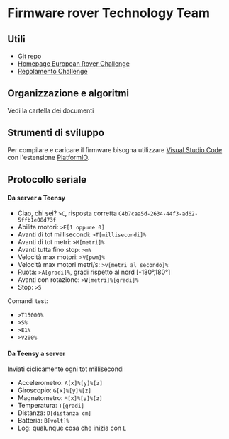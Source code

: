 # Firmware rover Technology Team

## Utili

- [Git repo](https://github.com/Sapienza-Technology-2021/Rover-firmware)
- [Homepage European Rover Challenge](https://roverchallenge.eu/en/main-page/)
- [Regolamento Challenge](https://drive.google.com/file/d/1fdFG12WW0QmHjRp6cL2ikP8UFmEpzSka/view)

## Organizzazione e algoritmi

Vedi la cartella dei documenti

## Strumenti di sviluppo

Per compilare e caricare il firmware bisogna utilizzare [Visual Studio Code](https://code.visualstudio.com/) con l'estensione [PlatformIO](https://platformio.org/).

## Protocollo seriale

#### Da server a Teensy

- Ciao, chi sei? `>C`, risposta corretta `C4b7caa5d-2634-44f3-ad62-5ffb1e08d73f`
- Abilita motori: `>E[1 oppure 0]`
- Avanti di tot millisecondi: `>T[millisecondi]%`
- Avanti di tot metri: `>M[metri]%`
- Avanti tutta fino stop: `>m%`
- Velocità max motori: `>V[pwm]%`
- Velocità max motori metri/s: `>v[metri al secondo]%`
- Ruota: `>A[gradi]%`, gradi rispetto al nord [-180°,180°]
- Avanti con rotazione: `>W[metri]%[gradi]%`
- Stop: `>S`

Comandi test:
- `>T15000%`
- `>S%`
- `>E1%`
- `>V200%`

#### Da Teensy a server

Inviati ciclicamente ogni tot millisecondi

- Accelerometro: `A[x]%[y]%[z]`
- Giroscopio: `G[x]%[y]%[z]`
- Magnetometro: `M[x]%[y]%[z]`
- Temperatura: `T[gradi]`
- Distanza: `D[distanza cm]`
- Batteria: `B[volt]%`
- Log: qualunque cosa che inizia con `L`
